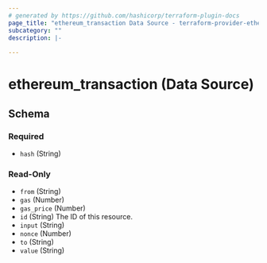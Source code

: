 ```yaml
---
# generated by https://github.com/hashicorp/terraform-plugin-docs
page_title: "ethereum_transaction Data Source - terraform-provider-ethereum"
subcategory: ""
description: |-
  
---
```


# ethereum_transaction (Data Source)





<!-- schema generated by tfplugindocs -->
## Schema

### Required

- `hash` (String)

### Read-Only

- `from` (String)
- `gas` (Number)
- `gas_price` (Number)
- `id` (String) The ID of this resource.
- `input` (String)
- `nonce` (Number)
- `to` (String)
- `value` (String)
